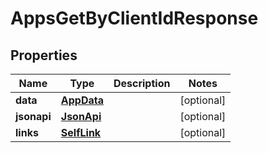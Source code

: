

# AppsGetByClientIdResponse


## Properties

| Name | Type | Description | Notes |
|------------ | ------------- | ------------- | -------------|
|**data** | [**AppData**](AppData.md) |  |  [optional] |
|**jsonapi** | [**JsonApi**](JsonApi.md) |  |  [optional] |
|**links** | [**SelfLink**](SelfLink.md) |  |  [optional] |



